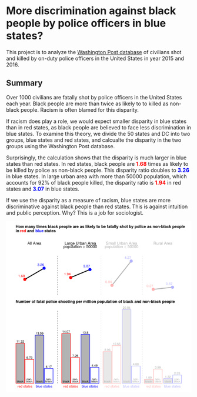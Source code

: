 # More discrimination against black people by police officers in blue states? 
This project is to analyze the [Washington Post database](https://github.com/washingtonpost/data-police-shootings) of civilians shot and killed by on-duty police officers in the United States in year 2015 and 2016. 

## Summary
Over 1000 civilians are fatally shot by police officers in the United States each year. Black people are more than twice as likely to to killed as non-black people. Racism is often blamed for this disparity. 

If racism does play a role, we would expect smaller disparity in blue states than in red states, as black people are believed to face less discrimination in blue states. To examine this theory, we divide the 50 states and DC into two groups, blue states and red states, and calcualte the disparity in the two groups using the Washington Post database. 

Surprisingly, the calculation shows that the disparity is much larger in blue states than red states. In red states, black people are <span style="color:red">**1.68**</span> times as likely to be killed by police as non-black people. This disparity ratio doubles to <span style="color:blue">**3.26**</span> in blue states. In large urban area with more than 50000 population, which accounts for 92% of black people killed, the disparity ratio is <span style="color:red">**1.94**</span> in red states and <span style="color:blue">**3.07**</span> in blue states.

If we use the disparity as a measure of racism, blue states are more discriminative against black people than red states. This is against intuition and public perception. Why? This is a job for sociologist. 

<img src="figures/geo_disparity_vertical.png" alt="disparity ratio" style="width: 600px;"/>
